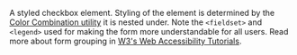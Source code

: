 A styled checkbox element. Styling of the element is determined by the [Color Combination utility](/colors) it is nested under. Note the `<fieldset>` and `<legend>` used for making the form more understandable for all users. Read more about form grouping in [W3's Web Accessibility Tutorials](https://www.w3.org/WAI/tutorials/forms/grouping/).